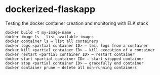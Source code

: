 # dockerized-flaskapp
Testing the docker container creation and monitoring with ELK stack


    
    docker build -t my-image-name .
    docker image ls — list available images
    docker container ls — list all containers
    docker logs <partial container ID> — tail logs from a container
    docker kill <partial container ID> — kill execution of a container
    docker restart <partial container ID> — restart container
    docker start <partial container ID> — start stopped container
    docker stop <partial container ID> — gracefully end container
    docker container prune — delete all non-running containers
